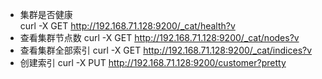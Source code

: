 * 集群是否健康  
curl -X GET http://192.168.71.128:9200/_cat/health?v
* 查看集群节点数
curl -X GET http://192.168.71.128:9200/_cat/nodes?v  
* 查看集群全部索引
curl -X GET http://192.168.71.128:9200/_cat/indices?v  
* 创建索引
curl -X PUT http://192.168.71.128:9200/customer?pretty